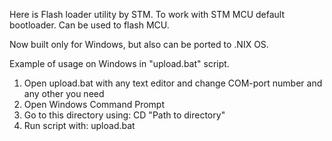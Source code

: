 Here is Flash loader utility by STM.
To work with STM MCU default bootloader.
Can be used to flash MCU.

Now built only for Windows, but also can be ported to .NIX OS.

Example of usage on Windows in "upload.bat" script.

1. Open upload.bat with any text editor and change COM-port number and any other you need
2. Open Windows Command Prompt
3. Go to this directory using: CD "Path to directory"
4. Run script with: upload.bat

